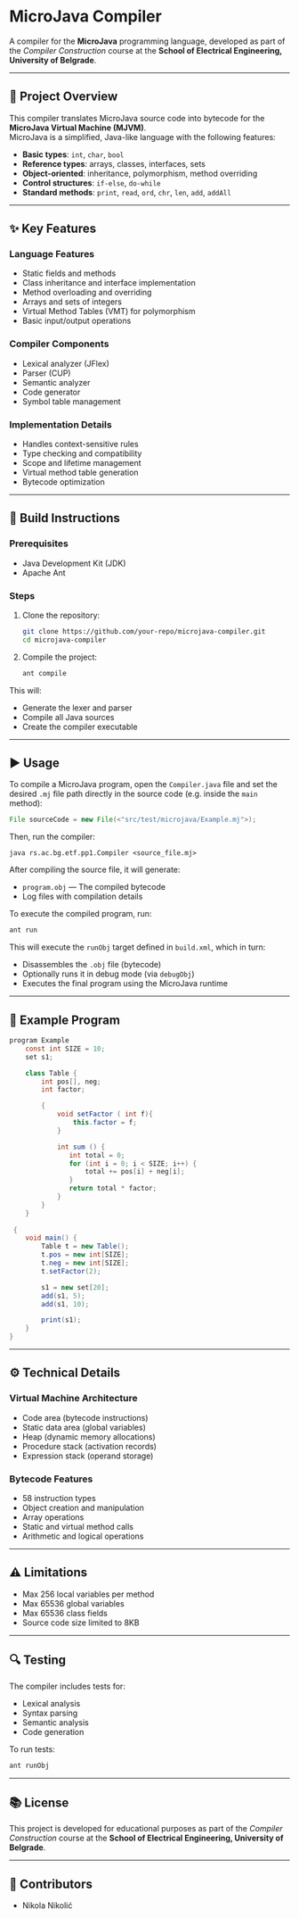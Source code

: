# MicroJava Compiler

A compiler for the **MicroJava** programming language, developed as part of the *Compiler Construction* course at the **School of Electrical Engineering, University of Belgrade**.

---

## 📌 Project Overview

This compiler translates MicroJava source code into bytecode for the **MicroJava Virtual Machine (MJVM)**.\
MicroJava is a simplified, Java-like language with the following features:

- **Basic types**: `int`, `char`, `bool`
- **Reference types**: arrays, classes, interfaces, sets
- **Object-oriented**: inheritance, polymorphism, method overriding
- **Control structures**: `if-else`, `do-while`
- **Standard methods**: `print`, `read`, `ord`, `chr`, `len`, `add`, `addAll`

---

## ✨ Key Features

### Language Features

- Static fields and methods
- Class inheritance and interface implementation
- Method overloading and overriding
- Arrays and sets of integers
- Virtual Method Tables (VMT) for polymorphism
- Basic input/output operations

### Compiler Components

- Lexical analyzer (JFlex)
- Parser (CUP)
- Semantic analyzer
- Code generator
- Symbol table management

### Implementation Details

- Handles context-sensitive rules
- Type checking and compatibility
- Scope and lifetime management
- Virtual method table generation
- Bytecode optimization

---

## 🔧 Build Instructions

### Prerequisites

- Java Development Kit (JDK)
- Apache Ant

### Steps

1. Clone the repository:

   ```bash
   git clone https://github.com/your-repo/microjava-compiler.git
   cd microjava-compiler
   ```

2. Compile the project:

   ```bash
   ant compile
   ```

This will:

- Generate the lexer and parser
- Compile all Java sources
- Create the compiler executable

---

## ▶️ Usage

To compile a MicroJava program, open the `Compiler.java` file and set the desired `.mj` file path directly in the source code (e.g. inside the `main` method):

```java
File sourceCode = new File(<"src/test/microjava/Example.mj">);
```

Then, run the compiler:
```
java rs.ac.bg.etf.pp1.Compiler <source_file.mj>
```

After compiling the source file, it will generate:

- `program.obj` — The compiled bytecode
- Log files with compilation details

To execute the compiled program, run:

```bash
ant run
```

This will execute the `runObj` target defined in `build.xml`, which in turn:

- Disassembles the `.obj` file (bytecode)
- Optionally runs it in debug mode (via `debugObj`)
- Executes the final program using the MicroJava runtime

---

## 📄 Example Program

```java
program Example 
    const int SIZE = 10;
    set s1;

    class Table {
        int pos[], neg;
        int factor;

        {
            void setFactor ( int f){
                this.factor = f;
            }

            int sum () {
               int total = 0;
               for (int i = 0; i < SIZE; i++) {
                   total += pos[i] + neg[i];
               }
               return total * factor;
            }
        }
    }
    
 {
    void main() {
        Table t = new Table();
        t.pos = new int[SIZE];
        t.neg = new int[SIZE];
        t.setFactor(2);

        s1 = new set[20];
        add(s1, 5);
        add(s1, 10);

        print(s1);
    }
}
```

---

## ⚙️ Technical Details

### Virtual Machine Architecture

- Code area (bytecode instructions)
- Static data area (global variables)
- Heap (dynamic memory allocations)
- Procedure stack (activation records)
- Expression stack (operand storage)

### Bytecode Features

- 58 instruction types
- Object creation and manipulation
- Array operations
- Static and virtual method calls
- Arithmetic and logical operations

---

## ⚠️ Limitations

- Max 256 local variables per method
- Max 65536 global variables
- Max 65536 class fields
- Source code size limited to 8KB

---

## 🔍 Testing

The compiler includes tests for:

- Lexical analysis
- Syntax parsing
- Semantic analysis
- Code generation

To run tests:

```bash
ant runObj
```

---

## 📚 License

This project is developed for educational purposes as part of the *Compiler Construction* course at the **School of Electrical Engineering, University of Belgrade**.

---

## 👤 Contributors

- Nikola Nikolić

